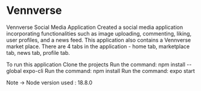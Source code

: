 # Vennverse
Vennverse Social Media Application 
Created a social media application incorporating functionalities such as image uploading, commenting, liking, user profiles, and a news feed. This application also contains a Vennverse market place. There are 4 tabs in the application - home tab, marketplace tab, news tab, profile tab. 

To run this application 
Clone the projects
Run the command:  npm install --global expo-cli
Run the command: npm install
Run the command: expo start 

Note -> Node version used : 18.8.0
